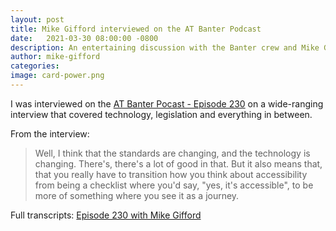 ```yaml
---
layout: post
title: Mike Gifford interviewed on the AT Banter Podcast
date:   2021-03-30 08:00:00 -0800
description: An entertaining discussion with the Banter crew and Mike Gifford.
author: mike-gifford
categories: 
image: card-power.png
---
```


I was interviewed on the [AT Banter Pocast - Episode 230](https://atbanter.com/2021/03/09/at-banter-episode-230-mike-gifford/) on a wide-ranging interview that covered technology, legislation and everything in between. 

From the interview:
> Well, I think that the standards are changing, and the technology is changing. There's, there's a lot of good in that. But it also means that, that you really have to transition how you think about accessibility from being a checklist where you'd say, "yes, it's accessible", to be more of something where you see it as a journey. 

Full transcripts: [Episode 230 with Mike Gifford](https://atbanter.com/transcript-at-banter-podcast-episode-230-mike-gifford/)
